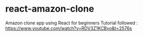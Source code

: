 # react-amazon-clone
Amazon clone app using React for beginners 
Tutorial followed : https://www.youtube.com/watch?v=RDV3Z1KCBvo&t=2576s
